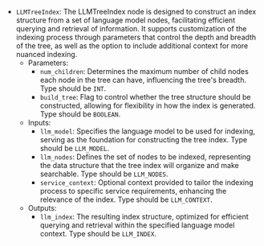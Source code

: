 - `LLMTreeIndex`: The LLMTreeIndex node is designed to construct an index structure from a set of language model nodes, facilitating efficient querying and retrieval of information. It supports customization of the indexing process through parameters that control the depth and breadth of the tree, as well as the option to include additional context for more nuanced indexing.
    - Parameters:
        - `num_children`: Determines the maximum number of child nodes each node in the tree can have, influencing the tree's breadth. Type should be `INT`.
        - `build_tree`: Flag to control whether the tree structure should be constructed, allowing for flexibility in how the index is generated. Type should be `BOOLEAN`.
    - Inputs:
        - `llm_model`: Specifies the language model to be used for indexing, serving as the foundation for constructing the tree index. Type should be `LLM_MODEL`.
        - `llm_nodes`: Defines the set of nodes to be indexed, representing the data structure that the tree index will organize and make searchable. Type should be `LLM_NODES`.
        - `service_context`: Optional context provided to tailor the indexing process to specific service requirements, enhancing the relevance of the index. Type should be `LLM_CONTEXT`.
    - Outputs:
        - `llm_index`: The resulting index structure, optimized for efficient querying and retrieval within the specified language model context. Type should be `LLM_INDEX`.
